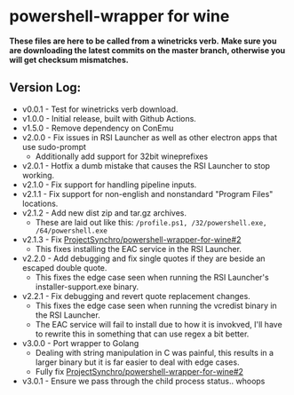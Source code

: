 # powershell-wrapper for wine

**These files are here to be called from a winetricks verb.**
**Make sure you are downloading the latest commits on the master branch, otherwise you will get checksum mismatches.**

## Version Log:
- v0.0.1 - Test for winetricks verb download.
- v1.0.0 - Initial release, built with Github Actions.
- v1.5.0 - Remove dependency on ConEmu
- v2.0.0 - Fix issues in RSI Launcher as well as other electron apps that use sudo-prompt
   - Additionally add support for 32bit wineprefixes
- v2.0.1 - Hotfix a dumb mistake that causes the RSI Launcher to stop working.
- v2.1.0 - Fix support for handling pipeline inputs.
- v2.1.1 - Fix support for non-english and nonstandard "Program Files" locations.
- v2.1.2 - Add new dist zip and tar.gz archives.
   - These are laid out like this: `/profile.ps1, /32/powershell.exe, /64/powershell.exe`
- v2.1.3 - Fix [ProjectSynchro/powershell-wrapper-for-wine#2](https://github.com/ProjectSynchro/powershell-wrapper-for-wine/issues/2)
   - This fixes installing the EAC service in the RSI Launcher.
- v2.2.0 - Add debugging and fix single quotes if they are beside an escaped double quote.
   - This fixes the edge case seen when running the RSI Launcher's installer-support.exe binary.
- v2.2.1 - Fix debugging and revert quote replacement changes.
   - This fixes the edge case seen when running the vcredist binary in the RSI Launcher.
   - The EAC service will fail to install due to how it is invokved, I'll have to rewrite this in something that can use regex a bit better.
- v3.0.0 - Port wrapper to Golang
   - Dealing with string manipulation in C was painful, this results in a larger binary but it is far easier to deal with edge cases.
   - Fully fix [ProjectSynchro/powershell-wrapper-for-wine#2](https://github.com/ProjectSynchro/powershell-wrapper-for-wine/issues/2)
- v3.0.1 - Ensure we pass through the child process status.. whoops